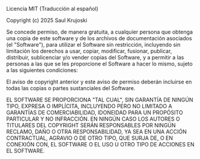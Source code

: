 Licencia MIT (Traducción al español)

Copyright (c) 2025 Saul Krujoski

Se concede permiso, de manera gratuita, a cualquier persona que obtenga una copia
de este software y de los archivos de documentación asociados (el "Software"),
para utilizar el Software sin restricción, incluyendo sin limitación los derechos
a usar, copiar, modificar, fusionar, publicar, distribuir, sublicenciar y/o vender
copias del Software, y a permitir a las personas a las que se les proporcione el
Software a hacer lo mismo, sujeto a las siguientes condiciones:

El aviso de copyright anterior y este aviso de permiso deberán incluirse en todas
las copias o partes sustanciales del Software.

EL SOFTWARE SE PROPORCIONA "TAL CUAL", SIN GARANTÍA DE NINGÚN TIPO, EXPRESA O
IMPLÍCITA, INCLUYENDO PERO NO LIMITADO A GARANTÍAS DE COMERCIABILIDAD,
IDONEIDAD PARA UN PROPÓSITO PARTICULAR Y NO INFRACCIÓN. EN NINGÚN CASO LOS AUTORES
O TITULARES DEL COPYRIGHT SERÁN RESPONSABLES POR NINGÚN RECLAMO, DAÑO O OTRA
RESPONSABILIDAD, YA SEA EN UNA ACCIÓN CONTRACTUAL, AGRAVIO O DE OTRO TIPO, QUE
SURJA DE, O EN CONEXIÓN CON, EL SOFTWARE O EL USO U OTRO TIPO DE ACCIONES EN EL
SOFTWARE.